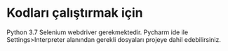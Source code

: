 # Kodları çalıştırmak için 
 Python 3.7 
 Selenium webdriver gerekmektedir. 
 Pycharm ide ile Settings>Interpreter alanından gerekli dosyaları projeye dahil edebilirsiniz.
